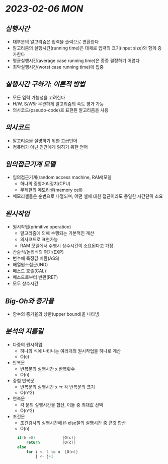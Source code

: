 # _2023-02-06 MON_

## <em> 실행시간 </em>

- 대부분의 알고리즘은 입력을 출력으로 변환한다
- 알고리즘의 실행시간(running time)은 대체로 입력의 크기(input size)와 함께 증가한다
- 평균실행시간(average case running time)은 종종 결정하기 어렵다
- 최악실행시간(worst case running time)에 집중

## <em> 실행시간 구하기: 이론적 방법 </em>

- 모든 입력 가능성을 고려한다
- H/W, S/W와 무관하게 알고리즘의 속도 평가 가능
- 의사코드(pseudo-code)로 표현된 알고리즘을 사용

## <em> 의사코드 </em>

- 알고리즘을 설명하기 위한 고급언어
- 컴퓨터가 아닌 인간에게 읽히기 위한 언어

## <em> 임의접근기계 모델 </em>

- 임의접근기계(random access machine, RAM)모델
  - 하나의 중앙처리장치(CPU)
  - 무제한의 메모리셀(memory cell)
- 메모리셀들은 순번으로 나열되며, 어떤 셀에 대한 접근이라도 동일한 시간단위 소요

## <em> 원시작업 </em>

- 원시작업(primitive operation)
  - 알고리즘에 의해 수행되는 기본적인 계산
  - 의사코드로 표현가능
  - RAM 모델에서 수행시 상수시간이 소요된다고 가정
- 산술식/논리식의 평가(EXP)
- 변수에 특정값 치환(ASS)
- 배열원소접근(IND)
- 메소드 호출(CAL)
- 메소드로부터 반환(RET)
- 모두 상수시간

## <em> Big-Oh와 증가율 </em>

- 함수의 증가율의 상한(upper bound)을 나타냄

## <em> 분석의 지름길 </em>

- 다중의 원시작업
  - 하나의 식에 나타나는 여러개의 원시작업을 하나로 계산
  - O(c)
- 반복문
  - 반복문의 실행시간 x 반복횟수
  - O(n)
- 중첩 반복문
  - 반복문의 실행시간 x ㅠ 각 반복문의 크기
  - O(n^2)
- 연속문
  - 각 문의 실행시간을 합산, 이들 중 최대값 선택
  - O(n^2)
- 조건문
  - 조건검사의 실행시간에 if-else절의 실행시간 중 큰것 합산
  - O(n)
  ```c
    if(k =0)            {O(c)}
        return          {O(c)}
    else
        for i <- 1 to n  {O(n)}
            j <- j+1
  ```

